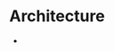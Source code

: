 # Architecture

- [](https://learn.adafruit.com/adafruit-tb6612-h-bridge-dc-stepper-motor-driver-breakout/overview)